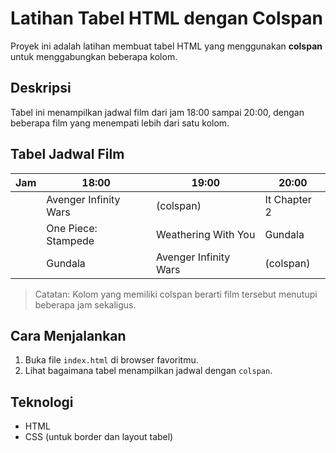 # Latihan Tabel HTML dengan Colspan
Proyek ini adalah latihan membuat tabel HTML yang menggunakan **colspan** untuk menggabungkan beberapa kolom.

## Deskripsi
Tabel ini menampilkan jadwal film dari jam 18:00 sampai 20:00, dengan beberapa film yang menempati lebih dari satu kolom.

## Tabel Jadwal Film
| Jam   | 18:00                 | 19:00                 | 20:00          |
|-------|----------------------|----------------------|----------------|
|       | Avenger Infinity Wars | (colspan)            | It Chapter 2   |
|       | One Piece: Stampede   | Weathering With You  | Gundala        |
|       | Gundala               | Avenger Infinity Wars| (colspan)      |

> Catatan: Kolom yang memiliki colspan berarti film tersebut menutupi beberapa jam sekaligus.

## Cara Menjalankan
1. Buka file `index.html` di browser favoritmu.
2. Lihat bagaimana tabel menampilkan jadwal dengan `colspan`.

## Teknologi
- HTML
- CSS (untuk border dan layout tabel)
